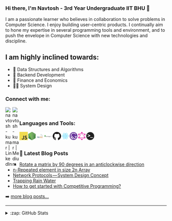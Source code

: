 ### Hi there, I'm Navtosh - 3rd Year Undergraduate IIT BHU 👋

I am a passionate learner who believes in collaboration to solve problems in Computer Science. I enjoy building user-centric products. I continually aim to hone my expertise in several programming tools and environment, and to push the envelope in Computer Science with new technologies and discipline.

## I am highly inclined towards:

- 🎲 Data Structures and Algorithms
- 🚀 Backend Development
- 🎯 Finance and Economics
- 👨‍💻 System Design

### Connect with me:

[<img align="left" alt="navtosh-kumar | LinkedIn" width="22px" src="https://cdn.jsdelivr.net/npm/simple-icons@v3/icons/linkedin.svg" />][linkedin]
[<img align="left" alt="navtosh-kumar | Medium" width="22px" src="https://cdn.jsdelivr.net/npm/simple-icons@v3/icons/medium.svg" />][medium]

<br />

### Languages and Tools:

<img align="left" alt="JavaScript" width="26px" src="https://raw.githubusercontent.com/github/explore/80688e429a7d4ef2fca1e82350fe8e3517d3494d/topics/javascript/javascript.png" />
<img align="left" alt="Node.js" width="26px" src="https://raw.githubusercontent.com/github/explore/80688e429a7d4ef2fca1e82350fe8e3517d3494d/topics/nodejs/nodejs.png" />
<img align="left" alt="MySQL" width="26px" src="https://raw.githubusercontent.com/github/explore/80688e429a7d4ef2fca1e82350fe8e3517d3494d/topics/mysql/mysql.png" />
<img align="left" alt="MongoDB" width="26px" src="https://raw.githubusercontent.com/github/explore/80688e429a7d4ef2fca1e82350fe8e3517d3494d/topics/mongodb/mongodb.png" />
<img align="left" alt="GitHub" width="26px" src="https://raw.githubusercontent.com/github/explore/78df643247d429f6cc873026c0622819ad797942/topics/github/github.png" />
<img align="left" alt="React" width="26px" src="https://raw.githubusercontent.com/github/explore/80688e429a7d4ef2fca1e82350fe8e3517d3494d/topics/react/react.png" />
<img align="left" alt="Gatsby" width="26px" src="https://raw.githubusercontent.com/github/explore/e94815998e4e0713912fed477a1f346ec04c3da2/topics/gatsby/gatsby.png" />
<img align="left" alt="GraphQL" width="26px" src="https://raw.githubusercontent.com/github/explore/80688e429a7d4ef2fca1e82350fe8e3517d3494d/topics/graphql/graphql.png" />
<img align="left" alt="Terminal" width="26px" src="https://raw.githubusercontent.com/github/explore/80688e429a7d4ef2fca1e82350fe8e3517d3494d/topics/terminal/terminal.png" />

<br />
<br />

### 📕 Latest Blog Posts

<!-- BLOG-POST-LIST:START -->
- [Rotate a matrix by 90 degrees in an anticlockwise direction](https://medium.com/enjoy-algorithm/rotate-a-matrix-by-90-degrees-in-an-anticlockwise-direction-6326e80bb211?source=rss-b64aaa15ce44------2)
- [n-Repeated element in size 2n Array](https://medium.com/enjoy-algorithm/n-repeated-element-in-size-2n-array-d80dab3e0535?source=rss-b64aaa15ce44------2)
- [Network Protocols — System Design Concept](https://medium.com/enjoy-algorithm/network-protocols-cb979547a114?source=rss-b64aaa15ce44------2)
- [Trapping Rain Water](https://medium.com/enjoy-algorithm/trapping-rain-water-a79938abf921?source=rss-b64aaa15ce44------2)
- [How to get started with Competitive Programming?](https://medium.com/enjoy-algorithm/how-to-get-started-with-competitive-programming-5bb11e641adb?source=rss-b64aaa15ce44------2)
<!-- BLOG-POST-LIST:END -->

➡️ [more blog posts...](https://medium.com/@navtosh2001)

---

<details>
  <summary>:zap: GitHub Stats</summary>

  <img align="left" alt="Navtosh's GitHub Stats" src="https://github-readme-stats.vercel.app/api?username=navtosh-kumar&count_private=true&hide=stars,contribs&show_icons=true&hide_border=true&theme=dark" />
  
   ![Visitor Count](https://profile-counter.glitch.me/{navtosh-kumar}/count.svg)

</details>

[linkedin]: https://www.linkedin.com/in/navtosh-kumar/
[medium]: https://medium.com/@navtosh2001
[facebook]: https://www.facebook.com/navtosh.kumar/
